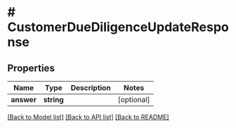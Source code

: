 # # CustomerDueDiligenceUpdateResponse

## Properties

Name | Type | Description | Notes
------------ | ------------- | ------------- | -------------
**answer** | **string** |  | [optional]

[[Back to Model list]](../../README.md#models) [[Back to API list]](../../README.md#endpoints) [[Back to README]](../../README.md)
